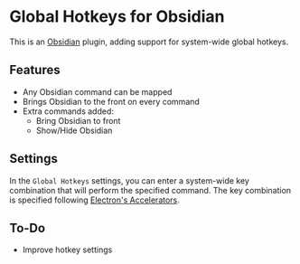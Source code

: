# Global Hotkeys for Obsidian

This is an [Obsidian](https://obsidian.md) plugin, adding support for system-wide global hotkeys.

## Features

- Any Obsidian command can be mapped
- Brings Obsidian to the front on every command
- Extra commands added:
  - Bring Obsidian to front
  - Show/Hide Obsidian

## Settings

In the `Global Hotkeys` settings, you can enter a system-wide key combination that
will perform the specified command. The key combination is specified following
[Electron's Accelerators](https://www.electronjs.org/docs/api/accelerator).

## To-Do

- Improve hotkey settings

